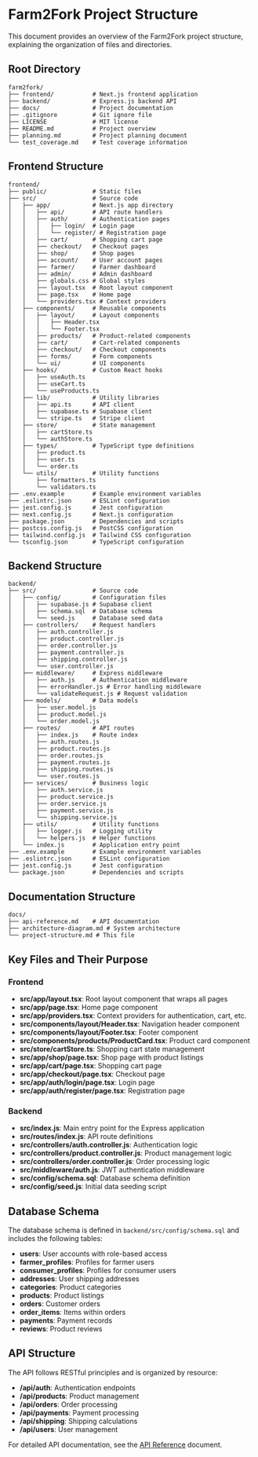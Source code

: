 # Farm2Fork Project Structure

This document provides an overview of the Farm2Fork project structure, explaining the organization of files and directories.

## Root Directory

```
farm2fork/
├── frontend/           # Next.js frontend application
├── backend/            # Express.js backend API
├── docs/               # Project documentation
├── .gitignore          # Git ignore file
├── LICENSE             # MIT license
├── README.md           # Project overview
├── planning.md         # Project planning document
└── test_coverage.md    # Test coverage information
```

## Frontend Structure

```
frontend/
├── public/             # Static files
├── src/                # Source code
│   ├── app/            # Next.js app directory
│   │   ├── api/        # API route handlers
│   │   ├── auth/       # Authentication pages
│   │   │   ├── login/  # Login page
│   │   │   └── register/ # Registration page
│   │   ├── cart/       # Shopping cart page
│   │   ├── checkout/   # Checkout pages
│   │   ├── shop/       # Shop pages
│   │   ├── account/    # User account pages
│   │   ├── farmer/     # Farmer dashboard
│   │   ├── admin/      # Admin dashboard
│   │   ├── globals.css # Global styles
│   │   ├── layout.tsx  # Root layout component
│   │   ├── page.tsx    # Home page
│   │   └── providers.tsx # Context providers
│   ├── components/     # Reusable components
│   │   ├── layout/     # Layout components
│   │   │   ├── Header.tsx
│   │   │   └── Footer.tsx
│   │   ├── products/   # Product-related components
│   │   ├── cart/       # Cart-related components
│   │   ├── checkout/   # Checkout components
│   │   ├── forms/      # Form components
│   │   └── ui/         # UI components
│   ├── hooks/          # Custom React hooks
│   │   ├── useAuth.ts
│   │   ├── useCart.ts
│   │   └── useProducts.ts
│   ├── lib/            # Utility libraries
│   │   ├── api.ts      # API client
│   │   ├── supabase.ts # Supabase client
│   │   └── stripe.ts   # Stripe client
│   ├── store/          # State management
│   │   ├── cartStore.ts
│   │   └── authStore.ts
│   ├── types/          # TypeScript type definitions
│   │   ├── product.ts
│   │   ├── user.ts
│   │   └── order.ts
│   └── utils/          # Utility functions
│       ├── formatters.ts
│       └── validators.ts
├── .env.example        # Example environment variables
├── .eslintrc.json      # ESLint configuration
├── jest.config.js      # Jest configuration
├── next.config.js      # Next.js configuration
├── package.json        # Dependencies and scripts
├── postcss.config.js   # PostCSS configuration
├── tailwind.config.js  # Tailwind CSS configuration
└── tsconfig.json       # TypeScript configuration
```

## Backend Structure

```
backend/
├── src/                # Source code
│   ├── config/         # Configuration files
│   │   ├── supabase.js # Supabase client
│   │   ├── schema.sql  # Database schema
│   │   └── seed.js     # Database seed data
│   ├── controllers/    # Request handlers
│   │   ├── auth.controller.js
│   │   ├── product.controller.js
│   │   ├── order.controller.js
│   │   ├── payment.controller.js
│   │   ├── shipping.controller.js
│   │   └── user.controller.js
│   ├── middleware/     # Express middleware
│   │   ├── auth.js     # Authentication middleware
│   │   ├── errorHandler.js # Error handling middleware
│   │   └── validateRequest.js # Request validation
│   ├── models/         # Data models
│   │   ├── user.model.js
│   │   ├── product.model.js
│   │   └── order.model.js
│   ├── routes/         # API routes
│   │   ├── index.js    # Route index
│   │   ├── auth.routes.js
│   │   ├── product.routes.js
│   │   ├── order.routes.js
│   │   ├── payment.routes.js
│   │   ├── shipping.routes.js
│   │   └── user.routes.js
│   ├── services/       # Business logic
│   │   ├── auth.service.js
│   │   ├── product.service.js
│   │   ├── order.service.js
│   │   ├── payment.service.js
│   │   └── shipping.service.js
│   ├── utils/          # Utility functions
│   │   ├── logger.js   # Logging utility
│   │   └── helpers.js  # Helper functions
│   └── index.js        # Application entry point
├── .env.example        # Example environment variables
├── .eslintrc.json      # ESLint configuration
├── jest.config.js      # Jest configuration
└── package.json        # Dependencies and scripts
```

## Documentation Structure

```
docs/
├── api-reference.md    # API documentation
├── architecture-diagram.md # System architecture
└── project-structure.md # This file
```

## Key Files and Their Purpose

### Frontend

- **src/app/layout.tsx**: Root layout component that wraps all pages
- **src/app/page.tsx**: Home page component
- **src/app/providers.tsx**: Context providers for authentication, cart, etc.
- **src/components/layout/Header.tsx**: Navigation header component
- **src/components/layout/Footer.tsx**: Footer component
- **src/components/products/ProductCard.tsx**: Product card component
- **src/store/cartStore.ts**: Shopping cart state management
- **src/app/shop/page.tsx**: Shop page with product listings
- **src/app/cart/page.tsx**: Shopping cart page
- **src/app/checkout/page.tsx**: Checkout page
- **src/app/auth/login/page.tsx**: Login page
- **src/app/auth/register/page.tsx**: Registration page

### Backend

- **src/index.js**: Main entry point for the Express application
- **src/routes/index.js**: API route definitions
- **src/controllers/auth.controller.js**: Authentication logic
- **src/controllers/product.controller.js**: Product management logic
- **src/controllers/order.controller.js**: Order processing logic
- **src/middleware/auth.js**: JWT authentication middleware
- **src/config/schema.sql**: Database schema definition
- **src/config/seed.js**: Initial data seeding script

## Database Schema

The database schema is defined in `backend/src/config/schema.sql` and includes the following tables:

- **users**: User accounts with role-based access
- **farmer_profiles**: Profiles for farmer users
- **consumer_profiles**: Profiles for consumer users
- **addresses**: User shipping addresses
- **categories**: Product categories
- **products**: Product listings
- **orders**: Customer orders
- **order_items**: Items within orders
- **payments**: Payment records
- **reviews**: Product reviews

## API Structure

The API follows RESTful principles and is organized by resource:

- **/api/auth**: Authentication endpoints
- **/api/products**: Product management
- **/api/orders**: Order processing
- **/api/payments**: Payment processing
- **/api/shipping**: Shipping calculations
- **/api/users**: User management

For detailed API documentation, see the [API Reference](api-reference.md) document.
